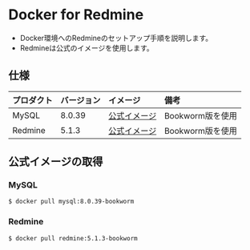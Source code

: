 # Docker for Redmine

* Docker環境へのRedmineのセットアップ手順を説明します。
* Redmineは公式のイメージを使用します。

## 仕様

|プロダクト|バージョン|イメージ|備考|
|:---|:---|:---|:---|
|MySQL|8.0.39|[公式イメージ][mysql-docker-official]|Bookworm版を使用|
|Redmine|5.1.3|[公式イメージ][redmine-docker-official]|Bookworm版を使用|

[mysql-docker-official]: https://hub.docker.com/_/mysql
[redmine-docker-official]: https://hub.docker.com/_/redmine

## 公式イメージの取得

### MySQL

```
$ docker pull mysql:8.0.39-bookworm
```

### Redmine

```
$ docker pull redmine:5.1.3-bookworm
```

